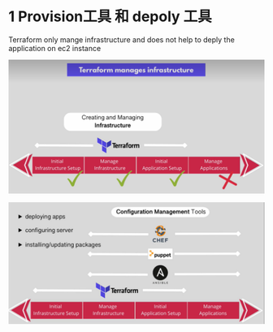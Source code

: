 


# 1 Provision工具 和 depoly 工具 

 Terraform only mange infrastructure and does not help  to deply the application on ec2 instance 

 
![](image/Pasted%20image%2020231124134024.png)


![](image/Pasted%20image%2020231124134306.png)


